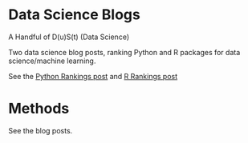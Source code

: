 # Data Science Blogs
A Handful of D(u)S(t) (Data Science)

Two data science blog posts, ranking Python and R packages for data science/machine learning.

See the [Python Rankings post](python-packages.md) and [R Rankings post](top-r-packages.md)

# Methods
See the blog posts.
